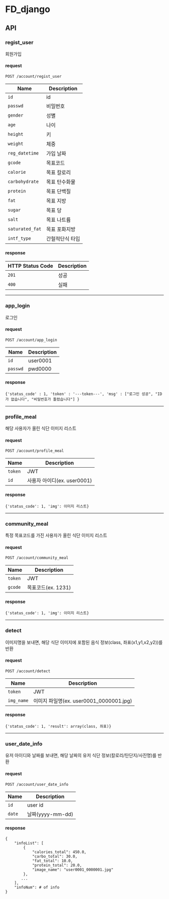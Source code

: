 # FD_django

## API

### regist_user
회원가입
#### request
```http
POST /account/regist_user
```
| Name | Description |
| ---- | ----------- |
| `id` | id |
| `passwd` | 비밀번호 |
| `gender` | 성별 |
| `age` | 나이 |
| `height` | 키 |
| `weight` | 체중 |
| `reg_datetime` | 가입 날짜 |
| `gcode` | 목표코드 |
| `calorie` | 목표 칼로리 |
| `carbohydrate` | 목표 탄수화물 |
| `protein` | 목표 단백질 |
| `fat` | 목표 지방 |
| `sugar` | 목표 당 |
| `salt` | 목표 나트륨 |
| `saturated_fat` | 목표 포화지방 |
| `intf_type` | 간헐적단식 타입 |
#### response
| HTTP Status Code | Description |
| ---- | ----------- |
| `201` | 성공 |
| `400` | 실패 |

***
### app_login
로그인
#### request
```http
POST /account/app_login
```

| Name | Description |
| ---- | ----------- |
| `id` | user0001 |
| `passwd` | pwd0000 |

#### response
`
{'status_code' : 1, 'token' : '---token---', 'msg' : ["로그인 성공", "ID가 없습니다", "비밀번호가 틀렸습니다"] }
`

***
### profile_meal
해당 사용자가 올린 식단 이미지 리스트
#### request
```http
POST /account/profile_meal
```
| Name | Description |
| ---- | ----------- |
| `token` | JWT |
| `id` | 사용자 아이디(ex. user0001) |

#### response
`{'status_code': 1, 'img': 이미지 리스트}`

***
### community_meal
특정 목표코드를 가진 사용자가 올린 식단 이미지 리스트
#### request
```http
POST /account/community_meal
```
| Name | Description |
| ---- | ----------- |
| `token` | JWT |
| `gcode` | 목표코드(ex. 1231) |

#### response
`{'status_code': 1, 'img': 이미지 리스트}`

***
### detect
이미지명을 보내면, 해당 식단 이미지에 포함된 음식 정보(class, 좌표(x1,y1,x2,y2))를 반환
#### request
```http
POST /account/detect
```
| Name | Description |
| ---- | ----------- |
| `token` | JWT |
| `img_name` | 이미지 파일명(ex. user0001_0000001.jpg) |

#### response
`{'status_code': 1, 'result': array(class, 좌표)}`

***
### user_date_info
유저 아이디와 날짜를 보내면, 해당 날짜의 유저 식단 정보(칼로리/탄단지/사진명)를 반환
#### request
```http
POST /account/user_date_info
```
| Name | Description |
| ---- | ----------- |
| `id` | user id |
| `date` | 날짜(yyyy-mm-dd) |

#### response
```
{
    "infoList": [
        {
            "calories_total": 450.0,
            "carbo_total": 30.0,
            "fat_total": 10.0,
            "protein_total": 20.0,
            "image_name": "user0001_0000001.jpg"
        },
       ...
    ],
    "infoNum": # of info
}

```